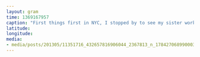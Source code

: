 ```yaml
---
layout: gram
time: 1369167957
caption: "First things first in NYC, I stopped by to see my sister working at Ovenly."
latitude: 
longitude: 
media:
- media/posts/201305/11351716_432657816906044_2367813_n_17842706899000351.jpg
---
```

